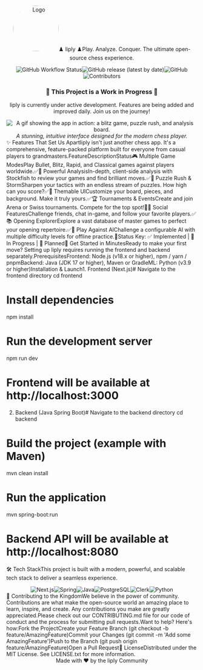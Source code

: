 <div align="center"><img src="https://www.google.com/search?q=https://placehold.co/150x150/1a1a1a/ffffff%3Ftext%3DL" alt="Logo" width="120" height="120" style="border-radius: 50%;" />♟️ liply ♟️Play. Analyze. Conquer. The ultimate open-source chess experience.<p><img alt="GitHub Workflow Status" src="https://www.google.com/search?q=https://img.shields.io/github/actions/workflow/status/your-username/your-repo/ci.yml%3Fbranch%3Dmain%26style%3Dfor-the-badge%26logo%3Dgithub%26logoColor%3Dwhite%26color%3D7CFC00"><img alt="GitHub release (latest by date)" src="https://www.google.com/search?q=https://img.shields.io/github/v/release/your-username/your-repo%3Fstyle%3Dfor-the-badge%26logo%3Dgitbook%26logoColor%3Dwhite%26color%3D00BFFF"><img alt="GitHub" src="https://www.google.com/search?q=https://img.shields.io/github/license/your-username/your-repo%3Fstyle%3Dfor-the-badge%26color%3D9370DB"><img alt="Contributors" src="https://www.google.com/search?q=https://img.shields.io/github/contributors/your-username/your-repo%3Fstyle%3Dfor-the-badge%26logo%3Dbilibili%26logoColor%3Dwhite%26color%3Dff69b4"></p></div><div align="center"><h3>🚧 This Project is a Work in Progress 🚧</h3><p>liply is currently under active development. Features are being added and improved daily. Join us on the journey!</p></div><div align="center"><img src="https://www.google.com/search?q=https://placehold.co/900x500/1a1a1a/ffffff%3Ftext%3Dliply%2BShowcase" alt="A gif showing the app in action: a blitz game, puzzle rush, and analysis board."/><i>A stunning, intuitive interface designed for the modern chess player.</i></div>✨ Features That Set Us Apartliply isn't just another chess app. It's a comprehensive, feature-packed platform built for everyone from casual players to grandmasters.FeatureDescriptionStatus🎮 Multiple Game ModesPlay Bullet, Blitz, Rapid, and Classical games against players worldwide.✅🧠 Powerful AnalysisIn-depth, client-side analysis with Stockfish to review your games and find brilliant moves.✅🧩 Puzzle Rush & StormSharpen your tactics with an endless stream of puzzles. How high can you score?✅🎨 Themable UICustomize your board, pieces, and background. Make it truly yours.✅🏆 Tournaments & EventsCreate and join Arena or Swiss tournaments. Compete for the top spot!🚀🤝 Social FeaturesChallenge friends, chat in-game, and follow your favorite players.✅📚 Opening ExplorerExplore a vast database of master games to perfect your opening repertoire.✅🤖 Play Against AIChallenge a configurable AI with multiple difficulty levels for offline practice.🚧Status Key: ✅ Implemented | 🚀 In Progress | 🚧 Planned🚀 Get Started in MinutesReady to make your first move? Setting up liply requires running the frontend and backend separately.PrerequisitesFrontend: Node.js (v18.x or higher), npm / yarn / pnpmBackend: Java (JDK 17 or higher), Maven or GradleML: Python (v3.9 or higher)Installation & Launch1. Frontend (Next.js)# Navigate to the frontend directory
cd frontend

# Install dependencies
npm install

# Run the development server
npm run dev

# Frontend will be available at http://localhost:3000
2. Backend (Java Spring Boot)# Navigate to the backend directory
cd backend

# Build the project (example with Maven)
mvn clean install

# Run the application
mvn spring-boot:run

# Backend API will be available at http://localhost:8080
🛠️ Tech StackThis project is built with a modern, powerful, and scalable tech stack to deliver a seamless experience.<div align="center"><img src="https://www.google.com/search?q=https://img.shields.io/badge/Next.js-000000%3Fstyle%3Dfor-the-badge%26logo%3Dnextdotjs%26logoColor%3Dwhite" alt="Next.js"/><img src="https://img.shields.io/badge/Spring-6DB33F?style=for-the-badge&logo=spring&logoColor=white" alt="Spring"/><img src="https://img.shields.io/badge/Java-ED8B00?style=for-the-badge&logo=openjdk&logoColor=white" alt="Java"/><img src="https://www.google.com/search?q=https://img.shields.io/badge/PostgreSQL-316192%3Fstyle%3Dfor-the-badge%26logo%3Dpostgresql%26logoColor%3Dwhite" alt="PostgreSQL"/><img src="https://www.google.com/search?q=https://img.shields.io/badge/Clerk-6C47FF%3Fstyle%3Dfor-the-badge%26logo%3Dclerk%26logoColor%3Dwhite" alt="Clerk"/><img src="https://www.google.com/search?q=https://img.shields.io/badge/Python-3776AB%3Fstyle%3Dfor-the-badge%26logo%3Dpython%26logoColor%3Dwhite" alt="Python"/></div>💖 Contributing to the KingdomWe believe in the power of community. Contributions are what make the open-source world an amazing place to learn, inspire, and create. Any contributions you make are greatly appreciated.Please check out our CONTRIBUTING.md file for our code of conduct and the process for submitting pull requests.Want to help? Here's how:Fork the ProjectCreate your Feature Branch (git checkout -b feature/AmazingFeature)Commit your Changes (git commit -m 'Add some AmazingFeature')Push to the Branch (git push origin feature/AmazingFeature)Open a Pull Request📜 LicenseDistributed under the MIT License. See LICENSE.txt for more information.<div align="center">Made with ❤️ by the liply Community</div>